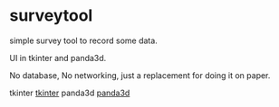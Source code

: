 # surveytool

simple survey tool to record some data.

UI in tkinter and panda3d.

No database, No networking, just a replacement for doing it on paper.

tkinter
[tkinter](tkinter_screenshot.png)
panda3d
[panda3d](panda_screenshot.png)
